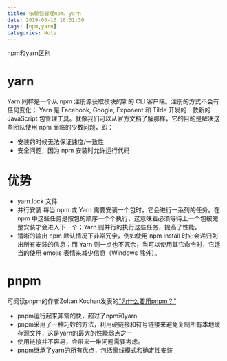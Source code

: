 ```yaml
---
title: 依赖包管理npm、yarn
date: 2019-05-16 16:31:30
tags: [npm,yarn]
categories: Note
---
```


npm和yarn区别
<!--more-->

# yarn

Yarn 同样是一个从 npm 注册源获取模块的新的 CLI 客户端。注册的方式不会有任何变化；
Yarn 是 Facebook, Google, Exponent 和 Tilde 开发的一款新的 JavaScript 包管理工具。就像我们可以从官方文档了解那样，它的目的是解决这些团队使用 npm 面临的少数问题，即：

* 安装的时候无法保证速度/一致性
* 安全问题，因为 npm 安装时允许运行代码

# 优势
* yarn.lock 文件
* 并行安装
每当 npm 或 Yarn 需要安装一个包时，它会进行一系列的任务。在 npm 中这些任务是按包的顺序一个个执行，这意味着必须等待上一个包被完整安装才会进入下一个；Yarn 则并行的执行这些任务，提高了性能。
* 清晰的输出
npm 默认情况下非常冗余，例如使用 npm install 时它会递归列出所有安装的信息；而 Yarn 则一点也不冗余，当可以使用其它命令时，它适当的使用 emojis 表情来减少信息（Windows 除外）。

# pnpm
可阅读pnpm的作者Zoltan Kochan发表的[“为什么要用pnpm？”](https://www.kochan.io/nodejs/why-should-we-use-pnpm.html)

* pnpm运行起来非常的快，超过了npm和yarn
* pnpm采用了一种巧妙的方法，利用硬链接和符号链接来避免复制所有本地缓存源文件，这是yarn的最大的性能弱点之一
* 使用链接并不容易，会带来一堆问题需要考虑。
* pnpm继承了yarn的所有优点，包括离线模式和确定性安装
